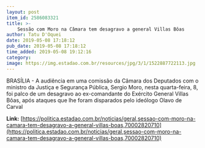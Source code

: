 ```yaml
---
layout: post
item_id: 2586083321
title: >-
    Sessão com Moro na Câmara tem desagravo a general Villas Bôas
author: Tatu D'Oquei
date: 2019-05-08 17:18:12
pub_date: 2019-05-08 17:18:12
time_added: 2019-05-08 19:12:16
category: 
image: https://img.estadao.com.br/resources/jpg/3/1/1522887722113.jpg
---
```


BRASÍLIA - A audiência em uma comissão da Câmara dos Deputados com o ministro da Justiça e Segurança Pública, Sergio Moro, nesta quarta-feira, 8, foi palco de um desagravo ao ex-comandante do Exército General Villas Bôas, após ataques que lhe foram disparados pelo ideólogo Olavo de Carval

**Link:** [https://politica.estadao.com.br/noticias/geral,sessao-com-moro-na-camara-tem-desagravo-a-general-villas-boas,70002820710](https://politica.estadao.com.br/noticias/geral,sessao-com-moro-na-camara-tem-desagravo-a-general-villas-boas,70002820710)

